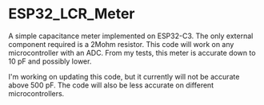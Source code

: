 # ESP32_LCR_Meter
A simple capacitance meter implemented on ESP32-C3. The only external component required is a 2Mohm resistor. This code will work on any microcontroller with an ADC. From my tests, this meter is accurate down to 10 pF and possibly lower.

I'm working on updating this code, but it currently will not be accurate above 500 pF. The code will also be less accurate on different microcontrollers.
